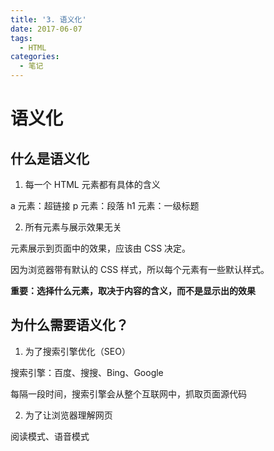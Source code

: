 ```yaml
---
title: '3. 语义化'
date: 2017-06-07
tags:
  - HTML
categories:
  - 笔记
---
```


# 语义化

## 什么是语义化

1. 每一个 HTML 元素都有具体的含义

a 元素：超链接
p 元素：段落
h1 元素：一级标题

2. 所有元素与展示效果无关

元素展示到页面中的效果，应该由 CSS 决定。

因为浏览器带有默认的 CSS 样式，所以每个元素有一些默认样式。

**重要：选择什么元素，取决于内容的含义，而不是显示出的效果**

## 为什么需要语义化？

1. 为了搜索引擎优化（SEO）

搜索引擎：百度、搜搜、Bing、Google

每隔一段时间，搜索引擎会从整个互联网中，抓取页面源代码

2. 为了让浏览器理解网页

阅读模式、语音模式
